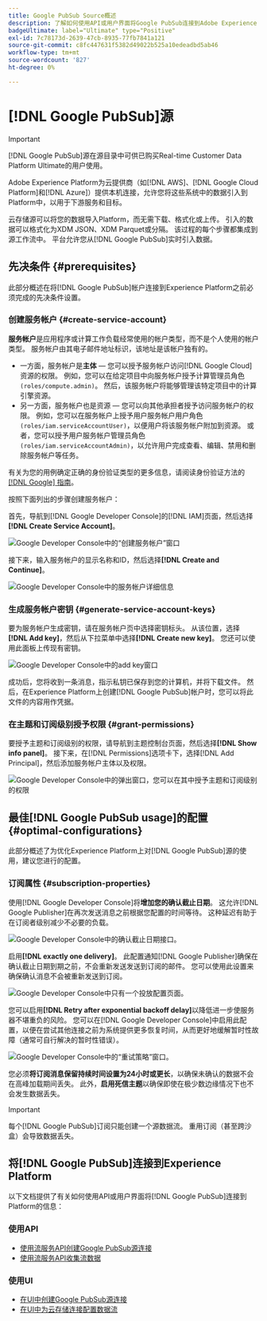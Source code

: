 ```yaml
---
title: Google PubSub Source概述
description: 了解如何使用API或用户界面将Google PubSub连接到Adobe Experience Platform。
badgeUltimate: label="Ultimate" type="Positive"
exl-id: 7c78173d-2639-47cb-8935-77fb7841a121
source-git-commit: c8fc447631f5382d49022b525a10edeadbd5ab46
workflow-type: tm+mt
source-wordcount: '827'
ht-degree: 0%

---
```


# [!DNL Google PubSub]源

>[!IMPORTANT]
>
>[!DNL Google PubSub]源在源目录中可供已购买Real-time Customer Data Platform Ultimate的用户使用。

Adobe Experience Platform为云提供商（如[!DNL AWS]、[!DNL Google Cloud Platform]和[!DNL Azure]）提供本机连接，允许您将这些系统中的数据引入到Platform中，以用于下游服务和目标。

云存储源可以将您的数据导入Platform，而无需下载、格式化或上传。 引入的数据可以格式化为XDM JSON、XDM Parquet或分隔。 该过程的每个步骤都集成到源工作流中。 平台允许您从[!DNL Google PubSub]实时引入数据。

## 先决条件 {#prerequisites}

此部分概述在将[!DNL Google PubSub]帐户连接到Experience Platform之前必须完成的先决条件设置。

### 创建服务帐户 {#create-service-account}

**服务帐户**&#x200B;是应用程序或计算工作负载经常使用的帐户类型，而不是个人使用的帐户类型。 服务帐户由其电子邮件地址标识，该地址是该帐户独有的。

* 一方面，服务帐户是&#x200B;**主体** — 您可以授予服务帐户访问[!DNL Google Cloud]资源的权限。 例如，您可以在给定项目中向服务帐户授予计算管理员角色`(roles/compute.admin)`。 然后，该服务帐户将能够管理该特定项目中的计算引擎资源。
* 另一方面，服务帐户也是资源 — 您可以向其他承担者授予访问服务帐户的权限。 例如，您可以在服务帐户上授予用户服务帐户用户角色`(roles/iam.serviceAccountUser)`，以便用户将该服务帐户附加到资源。 或者，您可以授予用户服务帐户管理员角色`(roles/iam.serviceAccountAdmin)`，以允许用户完成查看、编辑、禁用和删除服务帐户等任务。

有关为您的用例确定正确的身份验证类型的更多信息，请阅读身份验证方法的[[!DNL Google] 指南](https://cloud.google.com/docs/authentication)。

按照下面列出的步骤创建服务帐户：

首先，导航到[!DNL Google Developer Console]的[!DNL IAM]页面，然后选择&#x200B;**[!DNL Create Service Account]**。

![Google Developer Console中的“创建服务帐户”窗口](../../images/tutorials/create/google-pubsub/create-service-account.png)

接下来，输入服务帐户的显示名称和ID，然后选择&#x200B;**[!DNL Create and Continue]**。

![Google Developer Console中的服务帐户详细信息](../../images/tutorials/create/google-pubsub/service-account-details.png)

### 生成服务帐户密钥 {#generate-service-account-keys}

要为服务帐户生成密钥，请在服务帐户页中选择密钥标头。 从该位置，选择&#x200B;**[!DNL Add key]**，然后从下拉菜单中选择&#x200B;**[!DNL Create new key]**。 您还可以使用此面板上传现有密钥。

![Google Developer Console中的add key窗口](../../images/tutorials/create/google-pubsub/add-key.png)

成功后，您将收到一条消息，指示私钥已保存到您的计算机，并将下载文件。 然后，在Experience Platform上创建[!DNL Google PubSub]帐户时，您可以将此文件的内容用作凭据。

### 在主题和订阅级别授予权限 {#grant-permissions}

要授予主题和订阅级别的权限，请导航到主题控制台页面，然后选择&#x200B;**[!DNL Show info panel]**。 接下来，在[!DNL Permissions]选项卡下，选择[!DNL Add Principal]，然后添加服务帐户主体以及权限。

![Google Developer Console中的弹出窗口，您可以在其中授予主题和订阅级别的权限](../../images/tutorials/create/google-pubsub/add-principal.png)

## 最佳[!DNL Google PubSub usage]的配置 {#optimal-configurations}

此部分概述了为优化Experience Platform上对[!DNL Google PubSub]源的使用，建议您进行的配置。

### 订阅属性 {#subscription-properties}

使用[!DNL Google Developer Console]将&#x200B;**增加您的确认截止日期**。 这允许[!DNL Google Publisher]在再次发送消息之前根据您配置的时间等待。 这种延迟有助于在订阅者级别减少不必要的负载。

![Google Developer Console中的确认截止日期接口。](../../images/tutorials/create/google-pubsub/acknowledgement-deadline.png)

启用&#x200B;**[!DNL exactly one delivery]**。 此配置通知[!DNL Google Publisher]确保在确认截止日期到期之前，不会重新发送发送到订阅的邮件。 您可以使用此设置来确保确认消息不会被重新发送到订阅。

![Google Developer Console中只有一个投放配置页面。](../../images/tutorials/create/google-pubsub/exactly-one-delivery.png)

您可以启用&#x200B;**[!DNL Retry after exponential backoff delay]**&#x200B;以降低进一步使服务器不堪重负的风险。 您可以在[!DNL Google Developer Console]中启用此配置，以便在尝试其他连接之前为系统提供更多恢复时间，从而更好地缓解暂时性故障（通常可自行解决的暂时性错误）。

![Google Developer Console中的“重试策略”窗口。](../../images/tutorials/create/google-pubsub/retry-policy.png)

您必须&#x200B;**将订阅消息保留持续时间设置为24小时或更长**，以确保未确认的数据不会在高峰加载期间丢失。 此外，**启用死信主题**&#x200B;以确保即使在极少数边缘情况下也不会发生数据丢失。

>[!IMPORTANT]
>
>每个[!DNL Google PubSub]订阅只能创建一个源数据流。 重用订阅（甚至跨沙盒）会导致数据丢失。

## 将[!DNL Google PubSub]连接到Experience Platform

以下文档提供了有关如何使用API或用户界面将[!DNL Google PubSub]连接到Platform的信息：

### 使用API

* [使用流服务API创建Google PubSub源连接](../../tutorials/api/create/cloud-storage/google-pubsub.md)
* [使用流服务API收集流数据](../../tutorials/api/collect/streaming.md)

### 使用UI

* [在UI中创建Google PubSub源连接](../../tutorials/ui/create/cloud-storage/google-pubsub.md)
* [在UI中为云存储连接配置数据流](../../tutorials/ui/dataflow/streaming/cloud-storage-streaming.md)
